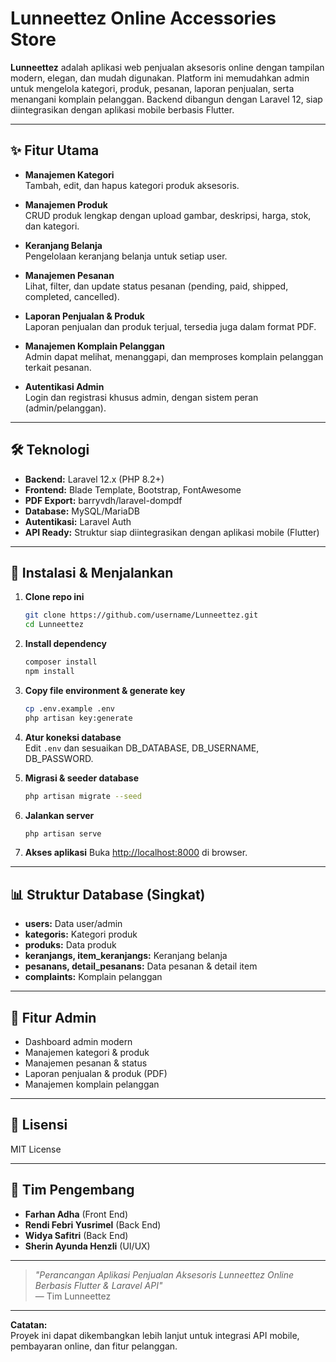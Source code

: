 # Lunneettez Online Accessories Store

**Lunneettez** adalah aplikasi web penjualan aksesoris online dengan tampilan modern, elegan, dan mudah digunakan. Platform ini memudahkan admin untuk mengelola kategori, produk, pesanan, laporan penjualan, serta menangani komplain pelanggan. Backend dibangun dengan Laravel 12, siap diintegrasikan dengan aplikasi mobile berbasis Flutter.

---

## ✨ Fitur Utama

-   **Manajemen Kategori**  
    Tambah, edit, dan hapus kategori produk aksesoris.

-   **Manajemen Produk**  
    CRUD produk lengkap dengan upload gambar, deskripsi, harga, stok, dan kategori.

-   **Keranjang Belanja**  
    Pengelolaan keranjang belanja untuk setiap user.

-   **Manajemen Pesanan**  
    Lihat, filter, dan update status pesanan (pending, paid, shipped, completed, cancelled).

-   **Laporan Penjualan & Produk**  
    Laporan penjualan dan produk terjual, tersedia juga dalam format PDF.

-   **Manajemen Komplain Pelanggan**  
    Admin dapat melihat, menanggapi, dan memproses komplain pelanggan terkait pesanan.

-   **Autentikasi Admin**  
    Login dan registrasi khusus admin, dengan sistem peran (admin/pelanggan).

---

## 🛠️ Teknologi

-   **Backend:** Laravel 12.x (PHP 8.2+)
-   **Frontend:** Blade Template, Bootstrap, FontAwesome
-   **PDF Export:** barryvdh/laravel-dompdf
-   **Database:** MySQL/MariaDB
-   **Autentikasi:** Laravel Auth
-   **API Ready:** Struktur siap diintegrasikan dengan aplikasi mobile (Flutter)

---

## 🚀 Instalasi & Menjalankan

1. **Clone repo ini**

    ```bash
    git clone https://github.com/username/Lunneettez.git
    cd Lunneettez
    ```

2. **Install dependency**

    ```bash
    composer install
    npm install
    ```

3. **Copy file environment & generate key**

    ```bash
    cp .env.example .env
    php artisan key:generate
    ```

4. **Atur koneksi database**  
   Edit `.env` dan sesuaikan DB_DATABASE, DB_USERNAME, DB_PASSWORD.

5. **Migrasi & seeder database**

    ```bash
    php artisan migrate --seed
    ```

6. **Jalankan server**

    ```bash
    php artisan serve
    ```

7. **Akses aplikasi**
   Buka [http://localhost:8000](http://localhost:8000) di browser.

---

## 📊 Struktur Database (Singkat)

-   **users:** Data user/admin
-   **kategoris:** Kategori produk
-   **produks:** Data produk
-   **keranjangs, item_keranjangs:** Keranjang belanja
-   **pesanans, detail_pesanans:** Data pesanan & detail item
-   **complaints:** Komplain pelanggan

---

## 📂 Fitur Admin

-   Dashboard admin modern
-   Manajemen kategori & produk
-   Manajemen pesanan & status
-   Laporan penjualan & produk (PDF)
-   Manajemen komplain pelanggan

---

## 📄 Lisensi

MIT License

---

## 👥 Tim Pengembang

-   **Farhan Adha** (Front End)
-   **Rendi Febri Yusrimel** (Back End)
-   **Widya Safitri** (Back End)
-   **Sherin Ayunda Henzli** (UI/UX)

---

> _"Perancangan Aplikasi Penjualan Aksesoris Lunneettez Online Berbasis Flutter & Laravel API"_  
> — Tim Lunneettez

---

**Catatan:**  
Proyek ini dapat dikembangkan lebih lanjut untuk integrasi API mobile, pembayaran online, dan fitur pelanggan.
